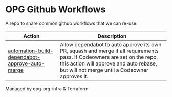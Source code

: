 # OPG Github Workflows

A repo to share common github workflows that we can re-use.

| Action       | Description                                              |
|--------------|----------------------------------------------------------|
| [automation-build-dependabot-approve-auto-merge](./.github/workflows/automation-build-dependabot-approve-auto-merge.yml) | Allow dependabot to auto approve its own PR, squash and merge if all requirements pass. If Codeowners are set on the repo, this action will approve and auto rebase, but will not merge until a Codeowner approves it. |

Managed by opg-org-infra &amp; Terraform
